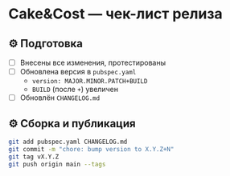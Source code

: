 # Cake&Cost — чек-лист релиза

## ⚙️ Подготовка
- [ ] Внесены все изменения, протестированы
- [ ] Обновлена версия в `pubspec.yaml`
  - `version: MAJOR.MINOR.PATCH+BUILD`
  - `BUILD` (после `+`) увеличен
- [ ] Обновлён `CHANGELOG.md`

## ⚙️ Сборка и публикация
```bash
git add pubspec.yaml CHANGELOG.md
git commit -m "chore: bump version to X.Y.Z+N"
git tag vX.Y.Z
git push origin main --tags
